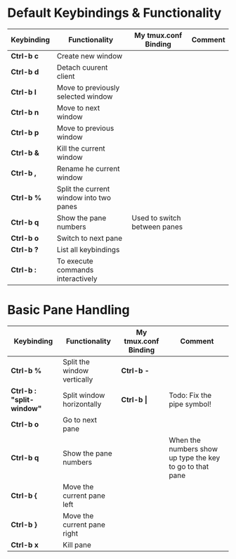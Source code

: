 # Default Keybindings & Functionality

Keybinding | Functionality | My tmux.conf Binding | Comment
-----------|---------------|----------------------|--------
**Ctrl-b c** | Create new window | |
**Ctrl-b d** | Detach cuurent client | |
**Ctrl-b l** | Move to previously selected window | |
**Ctrl-b n** | Move to next window | |
**Ctrl-b p** | Move to previous window | |
**Ctrl-b &** | Kill the current window | |
**Ctrl-b ,** | Rename he current window | |
**Ctrl-b %** | Split the current window into two panes | |
**Ctrl-b q** | Show the pane numbers | Used to switch between panes |
**Ctrl-b o** | Switch to next pane | |
**Ctrl-b ?** | List all keybindings | |
**Ctrl-b :** | To execute commands interactively | |

# Basic Pane Handling

Keybinding | Functionality | My tmux.conf Binding | Comment
-----------|---------------|----------------------|--------
**Ctrl-b %** | Split the window vertically | **Ctrl-b -** |
**Ctrl-b : "split-window"** | Split window horizontally | **Ctrl-b \|** | Todo: Fix the pipe symbol! |
**Ctrl-b o** | Go to next pane | |
**Ctrl-b q** | Show the pane numbers | | When the numbers show up type the key to go to that pane
**Ctrl-b {** | Move the current pane left | |
**Ctrl-b }** | Move the current pane right | |
**Ctrl-b x** | Kill pane | |
